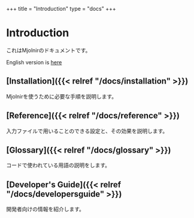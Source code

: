 +++
title = "Introduction"
type  = "docs"
+++

# Introduction

これはMjolnirのドキュメントです。

English version is [here](../en/)

## [Installation]({{< relref "/docs/installation" >}})

Mjolnirを使うために必要な手順を説明します。

## [Reference]({{< relref "/docs/reference" >}})

入力ファイルで用いることのできる設定と、その効果を説明します。

## [Glossary]({{< relref "/docs/glossary" >}})

コードで使われている用語の説明をします。

## [Developer's Guide]({{< relref "/docs/developersguide" >}})

開発者向けの情報を紹介します。
